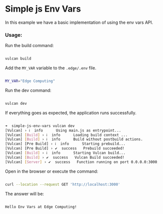 # Simple js Env Vars

In this example we have a basic implementation of using the env vars API.

### Usage:

Run the build command:

```bash

vulcan build

```

Add the `MY_VAR` variable to the `.edge/.env` file.

```bash

MY_VAR="Edge Computing"

```

Run the dev command:

```bash

vulcan dev

```

If everything goes as expected, the application runs successfully.

```bash

➜  simple-js-env-vars vulcan dev
[Vulcan] › ℹ  info      Using main.js as entrypoint...
[Vulcan] [Build] › ℹ  info      Loading build context ...
[Vulcan] [Build] › ℹ  info      Build without postbuild actions.
[Vulcan] [Pre Build] › ℹ  info      Starting prebuild...
[Vulcan] [Pre Build] › ✔  success   Prebuild succeeded!
[Vulcan] [Build] › ℹ  info      Starting Vulcan build...
[Vulcan] [Build] › ✔  success   Vulcan Build succeeded!
[Vulcan] [Server] › ✔  success   Function running on port 0.0.0.0:3000, url: http://localhost:3000

```

Open in the browser or execute the command:

```bash

curl --location --request GET 'http://localhost:3000'

```

The answer will be:

```text

Hello Env Vars at Edge Computing!

```
